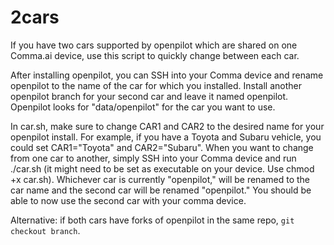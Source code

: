 # 2cars

If you have two cars supported by openpilot which are shared on one Comma.ai device, use this script to quickly change between each car.

After installing openpilot, you can SSH into your Comma device and rename openpilot to the name of the car for which you installed.  Install another openpilot branch for your second car and leave it named openpilot. Openpilot looks for "data/openpilot" for the car you want to use.

In car.sh, make sure to change CAR1 and CAR2 to the desired name for your openpilot install. For example, if you have a Toyota and Subaru vehicle, you could set 
CAR1="Toyota" and CAR2="Subaru". When you want to change from one car to another, simply SSH into your Comma device and run ./car.sh (it might need to be set as executable on your device. Use chmod +x car.sh). Whichever car is currently "openpilot," will be renamed to the car name and the second car will be renamed "openpilot." You should be able to now use the second car with your comma device.

Alternative: if both cars have forks of openpilot in the same repo, `git checkout branch`.

